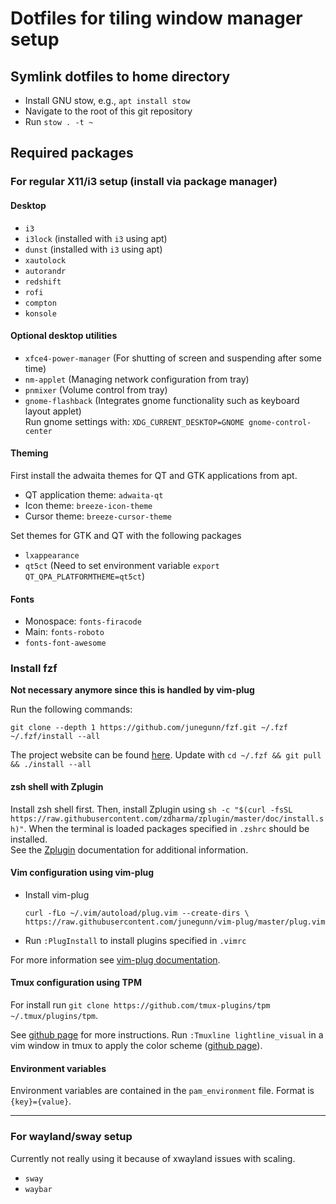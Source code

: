 # Dotfiles for tiling window manager setup

## Symlink dotfiles to home directory
* Install GNU stow, e.g., `apt install stow`
* Navigate to the root of this git repository
* Run `stow . -t ~`

## Required packages
### For regular X11/i3 setup (install via package manager)
#### Desktop
* `i3`
* `i3lock` (installed with `i3` using apt)
* `dunst` (installed with `i3` using apt)
* `xautolock`
* `autorandr`
* `redshift`
* `rofi`
* `compton`
* `konsole`

#### Optional desktop utilities
* `xfce4-power-manager` (For shutting of screen and suspending after some time)
* `nm-applet` (Managing network configuration from tray)
* `pnmixer` (Volume control from tray)
* `gnome-flashback` (Integrates gnome functionality such as keyboard layout applet)   
  Run gnome settings with: `XDG_CURRENT_DESKTOP=GNOME gnome-control-center`

#### Theming
First install the adwaita themes for QT and GTK applications from apt.
* QT application theme: `adwaita-qt`
* Icon theme: `breeze-icon-theme`
* Cursor theme: `breeze-cursor-theme`
  
Set themes for GTK and QT with the following packages
* `lxappearance`
* `qt5ct` (Need to set environment variable `export QT_QPA_PLATFORMTHEME=qt5ct`)

#### Fonts
* Monospace: `fonts-firacode`
* Main: `fonts-roboto`
* `fonts-font-awesome`

### Install fzf
**Not necessary anymore since this is handled by vim-plug**

Run the following commands:
```
git clone --depth 1 https://github.com/junegunn/fzf.git ~/.fzf
~/.fzf/install --all
```
The project website can be found [here](https://github.com/junegunn/fzf).
Update with `cd ~/.fzf && git pull && ./install --all`

#### zsh shell with Zplugin
Install zsh shell first.
Then, install Zplugin using `sh -c "$(curl -fsSL https://raw.githubusercontent.com/zdharma/zplugin/master/doc/install.sh)"`. When the terminal is loaded packages specified in `.zshrc` should be installed.   
See the [Zplugin](https://github.com/zdharma/zplugin) documentation for additional information.

#### Vim configuration using vim-plug
* Install vim-plug
   ```
   curl -fLo ~/.vim/autoload/plug.vim --create-dirs \
   https://raw.githubusercontent.com/junegunn/vim-plug/master/plug.vim
   ```
* Run `:PlugInstall` to install plugins specified in `.vimrc`

For more information see [vim-plug documentation](https://github.com/junegunn/vim-plug).

#### Tmux configuration using TPM
For install run `git clone https://github.com/tmux-plugins/tpm ~/.tmux/plugins/tpm`.

See [github page](https://github.com/tmux-plugins/tpm) for more instructions.
Run `:Tmuxline lightline_visual` in a vim window in tmux to apply the color scheme ([github page](https://github.com/edkolev/tmuxline.vim)).

#### Environment variables
Environment variables are contained in the `pam_environment` file. Format is `{key}={value}`.

---

### For wayland/sway setup
Currently not really using it because of xwayland issues with scaling.
* `sway`
* `waybar`
